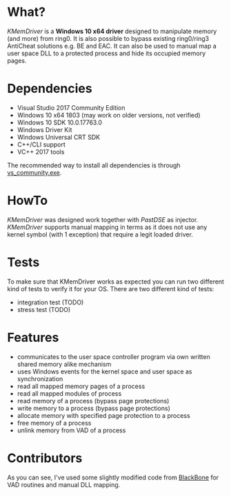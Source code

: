 # What?
*KMemDriver* is a **Windows 10 x64 driver** designed to manipulate memory (and more)
from ring0. It is also possible to bypass existing ring0/ring3 AntiCheat solutions e.g. BE and EAC.
It can also be used to manual map a user space DLL to a protected process and hide its occupied memory pages.


# Dependencies
- Visual Studio 2017 Community Edition
- Windows 10 x64 1803 (may work on older versions, not verified)
- Windows 10 SDK 10.0.17763.0
- Windows Driver Kit
- Windows Universal CRT SDK
- C++/CLI support
- VC++ 2017 tools

The recommended way to install all dependencies is through [vs_community.exe](https://visualstudio.microsoft.com/).


# HowTo
*KMemDriver* was designed work together with *PastDSE* as injector.
*KMemDriver* supports manual mapping in terms as it does not use any kernel symbol (with 1 exception) that require a legit loaded driver.


# Tests
To make sure that KMemDriver works as expected you can run two different kind of tests to verify it for your OS.
There are two different kind of tests:
- integration test (TODO)
- stress test (TODO)


# Features
- communicates to the user space controller program via own written shared memory alike mechanism
- uses Windows events for the kernel space and user space as synchronization
- read all mapped memory pages of a process
- read all mapped modules of process
- read memory of a process (bypass page protections)
- write memory to a process (bypass page protections)
- allocate memory with specified page protection to a process
- free memory of a process
- unlink memory from VAD of a process


# Contributors
As you can see, I've used some slightly modified code from [BlackBone](https://github.com/DarthTon/Blackbone) for VAD routines and manual DLL mapping.
